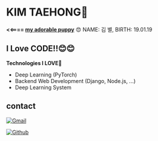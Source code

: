 # KIM TAEHONG👋

**<<==== [my adorable puppy](https://www.youtube.com/channel/UC258H3_Ohj1NDTXhnmZhjYA)** 😍 NAME: 김 별, BIRTH: 19.01.19 

## I Love CODE!!😊😊

**Technologies I LOVE🌱**

* Deep Learning (PyTorch)
* Backend Web Development (Django, Node.js, ...)
* Deep Learning System


## contact

[![Gmail](http://img.shields.io/badge/-sdat789@ajou.ac.kr-EA4335?style=flat-square&logo=Gmail&logoColor=white&link=sdat789@naver.com)](https://github.com/HongsGit76)

[![Github](http://img.shields.io/badge/-Hongs%20GIt-black?style=flat-square&logo=github&link=https://zzsza.github.io/)](https://github.com/HongsGit76)


<!--
**HongsGit76/HongsGit76** is a ✨ _special_ ✨ repository because its `README.md` (this file) appears on your GitHub profile.

Here are some ideas to get you started:

- 🔭 I’m currently working on ...
- 🌱 I’m currently learning ...
- 👯 I’m looking to collaborate on ...
- 🤔 I’m looking for help with ...
- 💬 Ask me about ...
- 📫 How to reach me: ...
- 😄 Pronouns: ...
- ⚡ Fun fact: ...
-->
